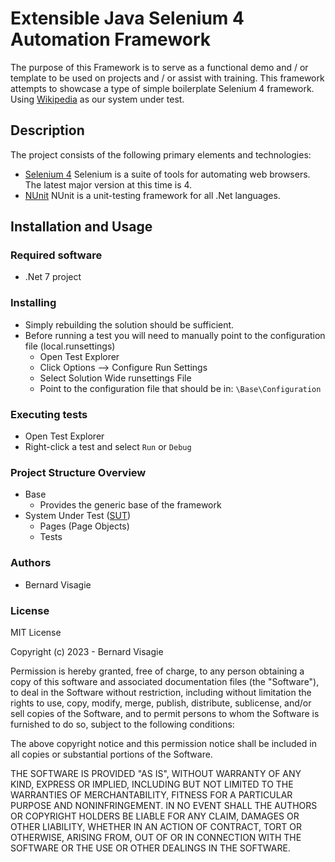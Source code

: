 # Extensible Java Selenium 4 Automation Framework

The purpose of this Framework is to serve as a functional demo and / or template to be used on projects and / or assist
with training. This framework attempts to showcase a type of simple boilerplate Selenium 4 framework.
Using [Wikipedia](https://www.wikipedia.org/) as our system under test.

## Description

The project consists of the following primary elements and technologies:

* [Selenium 4](https://www.selenium.dev/) Selenium is a suite of tools for automating web browsers. The latest major
  version at this time is 4.
* [NUnit](https://nunit.org/) NUnit is a unit-testing framework for all .Net languages.

## Installation and Usage

### Required software

* .Net 7 project

### Installing

* Simply rebuilding the solution should be sufficient.
* Before running a test you will need to manually point to the configuration file (local.runsettings)
    * Open Test Explorer
    * Click Options --> Configure Run Settings
    * Select Solution Wide runsettings File
    * Point to the configuration file that should be in: `\Base\Configuration`


### Executing tests

* Open Test Explorer
* Right-click a test and select `Run` or `Debug`

### Project Structure Overview

* Base
  * Provides the generic base of the framework
* System Under Test ([SUT](https://en.wikipedia.org/wiki/System_under_test))
    * Pages (Page Objects)
    * Tests

### Authors

* Bernard Visagie

### License

MIT License

Copyright (c) 2023 - Bernard Visagie

Permission is hereby granted, free of charge, to any person obtaining a copy
of this software and associated documentation files (the "Software"), to deal
in the Software without restriction, including without limitation the rights
to use, copy, modify, merge, publish, distribute, sublicense, and/or sell
copies of the Software, and to permit persons to whom the Software is
furnished to do so, subject to the following conditions:

The above copyright notice and this permission notice shall be included in all
copies or substantial portions of the Software.

THE SOFTWARE IS PROVIDED "AS IS", WITHOUT WARRANTY OF ANY KIND, EXPRESS OR
IMPLIED, INCLUDING BUT NOT LIMITED TO THE WARRANTIES OF MERCHANTABILITY,
FITNESS FOR A PARTICULAR PURPOSE AND NONINFRINGEMENT. IN NO EVENT SHALL THE
AUTHORS OR COPYRIGHT HOLDERS BE LIABLE FOR ANY CLAIM, DAMAGES OR OTHER
LIABILITY, WHETHER IN AN ACTION OF CONTRACT, TORT OR OTHERWISE, ARISING FROM,
OUT OF OR IN CONNECTION WITH THE SOFTWARE OR THE USE OR OTHER DEALINGS IN THE
SOFTWARE.